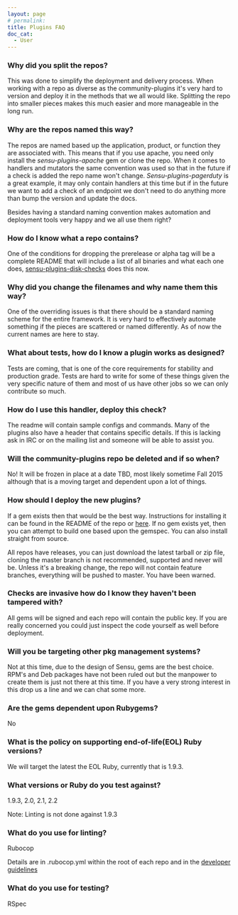 ```yaml
---
layout: page
# permalink:
title: Plugins FAQ
doc_cat:
  - User
---
```


### Why did you split the repos?

This was done to simplify the deployment and delivery process.  When working with a repo as diverse as the community-plugins it's very hard to version and deploy it in the methods that we all would like.  Splitting the repo into smaller pieces makes this much easier and more manageable in the long run.

### Why are the repos named this way?

The repos are named based up the application, product, or function they are associated with.  This means that if you use apache, you need only install the *sensu-plugins-apache* gem or clone the repo.  When it comes to handlers and mutators the same convention was used so that in the future if a check is added the repo name won't change.  *Sensu-plugins-pagerduty* is a great example, it may only contain handlers at this time but if in the future we want to add a check of an endpoint we don't need to do anything more than bump the version and update the docs.

Besides having a standard naming convention makes automation and deployment tools very happy and we all use them right?

### How do I know what a repo contains?

One of the conditions for dropping the prerelease or alpha tag will be a complete README that will include a list of all binaries and what each one does, [sensu-plugins-disk-checks][1] does this now.

### Why did you change the filenames and why name them this way?

One of the overriding issues is that there should be a standard naming scheme for the entire framework.  It is very hard to effectively automate something if the pieces are scattered or named differently.  As of now the current names are here to stay.

### What about tests, how do I know a plugin works as designed?

Tests are coming, that is one of the core requirements for stability and production grade.  Tests are hard to write for some of these things given the very specific nature of them and most of us have other jobs so we can only contribute so much.

### How do I use this handler, deploy this check?

The readme will contain sample configs and commands.  Many of the plugins also have a header that contains specific details.  If this is lacking ask in IRC or on the mailing list and someone will be able to assist you.

### Will the community-plugins repo be deleted and if so when?

No!  It will be frozen in place at a date TBD, most likely sometime Fall 2015 although that is a moving target and dependent upon a lot of things.

### How should I deploy the new plugins?

If a gem exists then that would be the best way.  Instructions for installing it can be found in the README of the repo or [here][3].  If no gem exists yet, then you can attempt to build one based upon the gemspec.  You can also install straight from source.

All repos have releases, you can just download the latest tarball or zip file, cloning the master branch is not recommended, supported and never will be.  Unless it's a breaking change, the repo will not contain feature branches, everything will be pushed to master.  You have been warned.

### Checks are invasive how do I know they haven't been tampered with?

All gems will be signed and each repo will contain the public key.  If you are really concerned you could just inspect the code yourself as well before deployment.

### Will you be targeting other pkg management systems?

Not at this time, due to the design of Sensu, gems are the best choice.  RPM's and Deb packages have not been ruled out but the manpower to create them is just not there at this time.  If you have a very strong interest in this drop us a line and we can chat some more.

### Are the gems dependent upon Rubygems?

No

### What is the policy on supporting end-of-life(EOL) Ruby versions?

We will target the latest the EOL Ruby, currently that is 1.9.3.

### What versions or Ruby do you test against?

1.9.3, 2.0, 2.1, 2.2

Note: Linting is not done against 1.9.3

### What do you use for linting?

Rubocop

Details are in .rubocop.yml within the root of each repo and in the [developer guidelines][2]

### What do you use for testing?

RSpec

[1]: https://github.com/sensu-plugins/sensu-plugins-disk-checks
[2]: http://sensu-plugins.io/docs/developer_guidelines.html
[3]: http://sensu-plugins.io/docs/installation_instructions.html
